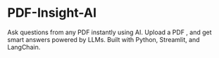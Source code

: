 # PDF-Insight-AI
Ask questions from any PDF instantly using AI. Upload a PDF , and get smart answers powered by LLMs. Built with Python, Streamlit, and LangChain.
